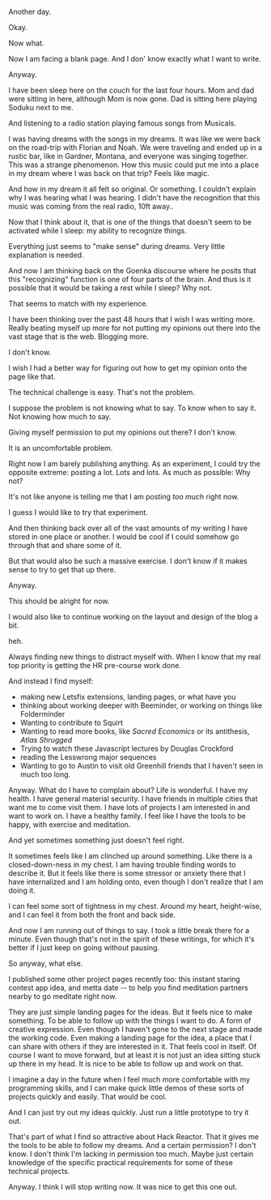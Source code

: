 Another day.

Okay. 

Now what.

Now I am facing a blank page. And I don' know exactly what I want to write.

Anyway.

I have been sleep here on the couch for the last four hours. Mom and dad were sitting in here, although Mom is now gone. Dad is sitting here playing Soduku next to me.

And listening to a radio station playing famous songs from Musicals.

I was having dreams with the songs in my dreams. It was like we were back on the road-trip with Florian and Noah. We were traveling and ended up in a rustic bar, like in Gardner, Montana, and everyone was singing together. This was a strange phenomenon. How this music could put me into a place in my dream where I was back on that trip? Feels like magic.

And how in my dream it all felt so original. Or something. I couldn't explain why I was hearing what I was hearing. I didn't have the recognition that this music was coming from the real radio, 10ft away..

Now that I think about it, that is one of the things that doesn't seem to be activated while I sleep: my ability to recognize things.

Everything just seems to "make sense" during dreams. Very little explanation is needed.

And now I am thinking back on the Goenka discourse where he posits that this "recognizing" function is one of four parts of the brain. And thus is it possible that it would be taking a rest while I sleep? Why not.

That seems to match with my experience.

I have been thinking over the past 48 hours that I wish I was writing more. Really beating myself up more for not putting my opinions out there into the vast stage that is the web. Blogging more.

I don't know.

I wish I had a better way for figuring out how to get my opinion onto the page like that.

The technical challenge is easy. That's not the problem.

I suppose the problem is not knowing what to say. To know when to say it. Not knowing how much to say.

Giving myself permission to put my opinions out there? I don't know.

It is an uncomfortable problem.

Right now I am barely publishing anything.
As an experiment, I could try the opposite extreme: posting a lot. Lots and lots. As much as possible: Why not?

It's not like anyone is telling me that I am posting *too much* right now.


I guess I would like to try that experiment.

And then thinking back over all of the vast amounts of my writing I have stored in one place or another. I would be cool if I could somehow go through that and share some of it.

But that would also be such a massive exercise. I don't know if it makes sense to try to get that up there.

Anyway.

This should be alright for now.

I would also like to continue working on the layout and design of the blog a bit.

heh.

Always finding new things to distract myself with. When I know that my real top priority is getting the HR pre-course work done.

And instead I find myself:
* making new Letsfix extensions, landing pages, or what have you
* thinking about working deeper with Beeminder, or working on things like Folderminder
* Wanting to contribute to Squirt
* Wanting to read more books, like *Sacred Economics* or its antithesis, *Atlas Shrugged*
* Trying to watch these Javascript lectures by Douglas Crockford
* reading the Lesswrong major sequences
* Wanting to go to Austin to visit old Greenhill friends that I haven't seen in much too long.


Anyway. What do I have to complain about? Life is wonderful. I have my health. I have general material security. I have friends in multiple cities that want me to come visit them. I have lots of projects I am interested in and want to work on. I have a healthy family. I feel like I have the tools to be happy, with exercise and meditation.

And yet sometimes something just doesn't feel right.

It sometimes feels like I am clinched up around something. Like there is a closed-down-ness in my chest. I am having trouble finding words to describe it. But it feels like there is some stressor or anxiety there that I have internalized and I am holding onto, even though I don't realize that I am doing it. 

I can feel some sort of tightness in my chest. Around my heart, height-wise, and I can feel it from both the front and back side.


And now I am running out of things to say. I took a little break there for a minute. Even though that's not in the spirit of these writings, for which it's better if I just keep on going without pausing.



So anyway, what else.

I published some other project pages recently too: this instant staring contest app idea, and metta date -- to help you find meditation partners nearby to go meditate right now.

They are just simple landing pages for the ideas. But it feels nice to make something. To be able to follow up with the things I want to do. A form of creative expression. Even though I haven't gone to the next stage and made the working code. Even making a landing page for the idea, a place that I can share with others if they are interested in it. That feels cool in itself. Of course I want to move forward, but at least it is not just an idea sitting stuck up there in my head. It is nice to be able to follow up and work on that.

I imagine a day in the future when I feel much more comfortable with my programming skills, and I can make quick little demos of these sorts of projects quickly and easily. That would be cool.

And I can just try out my ideas quickly. Just run a little prototype to try it out.

That's part of what I find so attractive about Hack Reactor. That it gives me the tools to be able to follow my dreams. And a certain permission? I don't know. I don't think I'm lacking in permission too much. Maybe just certain knowledge of the specific practical requirements for some of these technical projects.

Anyway. I think I will stop writing now. It was nice to get this one out.
